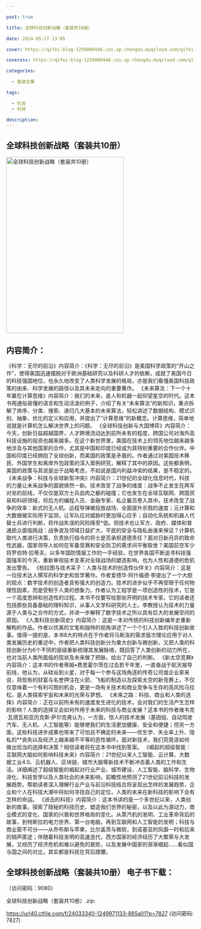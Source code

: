 ```yaml
---

post: true

title: 全球科技创新战略（套装共10册）

date: 2024-05-27 13:05

cover: https://qifei-blog-1256009448.cos.ap-chengdu.myqcloud.com/qifei-blog/65f7af839f345e8d03e370a8.jpg

coveross: https://qifei-blog-1256009448.cos.ap-chengdu.myqcloud.com/qifei-blog/65f7af839f345e8d03e370a8.jpg

categories:

  - 套装合集

tags:

  - 社会
  - 科技

description:
---
```


## 全球科技创新战略（套装共10册）
<img alt="全球科技创新战略（套装共10册） " class="aligncenter loaded" data-was-processed="true" decoding="async" fetchpriority="high" height="471" src="https://qifei-blog-1256009448.cos.ap-chengdu.myqcloud.com/qifei-blog/65f7af839f345e8d03e370a8.jpg " style="cursor: zoom-in;" width="314"/>

## 内容简介：

《科学：无尽的前沿》内容简介：《科学：无尽的前沿》是美国科学政策的“开山之作”，使得美国迅速摆脱对于欧洲基础研究以及科研人才的依赖，成就了美国今日的科技强国地位，也永久地改变了人类科学发展的格局，亦是我们看懂美国科技政策的由来、科学发展的路径以及其未来走向的重要著作。 《未来算法：下一个十年赢在计算思维》内容简介：我们的未来，是人和机器一起仰望星空的时代。这本书用通俗易懂的语言和生动活泼的例子，介绍了有关“未来算法”的新知识，重点拆解了排序、分类、搜索、递归几大基本的未来算法，轻松讲述了数据结构、模式识别、抽象、优化的定义和应用，并提出了“计算思维”的新概念。计算思维，简单地说就是计算机怎么解决世界上的问题。 《全球科技创新与大国博弈》内容简介：今天，创新日益超越国界，人才跨境流动达到前所未有的程度，跨国公司对海外高科技设施的投资也越来越多。在这个新世界里，美国在技术上的领先地位越来越多地涉及与其他国家的合作，尤其是中国和印度已经成为其特别重要的合作伙伴。中国和印度已经拥抱了全球创新，而美国的政策是矛盾的。作者通过对美国技术移民、外国学生和离岸外包政策的深入案例研究，解释了其中的原因。这些都表明，美国的政策与其说是出于战略考虑，不如说是国内利益冲突的结果，是不稳定的。 《未来战争：科技与全球新型冲突》内容简介：21世纪的全球化信息时代，科技的力量让未来战争的面貌焕然一新。技术改变了战争的维度：战争不止发生在两军对垒的前线，不仅仅是双方士兵血肉之躯的碰撞；它也发生在全球互联网、跨国贸易和科研领域，将后方的编程人员、金融专家、私企雇员卷入其中。技术改变了战争的效率：新式的无人机、远程导弹被投放战场，全面提升杀戮的速度；元计算和大数据被实际用于监测，让军队应对威胁时更加得心应手；自动化系统和机器人代替士兵进行判断，将作战失误的风险降至*低。但技术也让军方、政府、媒体和普通民众面临挑战：战争波及领域日益扩大，平民的安全与隐私由谁来保证？计算机取代人类进行决策，负责执行指令的将士是否承担道德责任？面对日新月异的致命性武器，国家领导人如何在军备竞赛和安全防卫的需求间平衡取舍？美国前空军少将罗伯特·拉蒂夫，以多年国防情报工作的一手经验，在世界各国不断追寻科技强国强军的今天，重新审视技术变革对全球战场的塑造影响，也为人性和道德的危机发出警告。 《柏拉图与技术呆子：人类与技术的创造性伙伴关》内容简介：这是一位技术达人撰写的科学史和哲学著作。作者爱德华·阿什福德·李提出了一个大胆的观点：数字技术的创造者具有强大的创造力。技术的进步似乎不再受限于任何物理性因素，而是受制于人类的想象力。作者认为工程学是一项创造性的技术，它是一个高度思辨和创造性的过程。本书不仅要写给那些开明的技术专家，它的读者还包括那些具备基础的理科知识，从事人文学科研究的人士。李教授认为技术的力量源于人类与之合作的方式，并进一步解释了数字技术之所以具有巨大的发展空间的原因。 《人类科技创新简史》内容简介：这是一本对传统的科技创新编年史重新解构的作品。作者以优美的文笔和独特的视角讲述了一个个引人入胜的科技创新故事。值得一提的是，本书8大的特点在于作者将马斯洛的需求层次理论应用于对人类发展历史的重述中，作者把人类科技创新分为重大创新与微创新，又把人类的科技创新分为6个不同的层级重新梳理其发展脉络，既回答了人类创新的动力所在，也对当前人类所面临的现状及未来做了把脉，给出了自己的判断。 《新太空竞赛》内容简介：这本书的作者蒂姆•费恩霍尔茨在过去若干年里，一直奋战于航天报导前线，他认为，从硅谷到火星，对于每一个参与这场角逐的传奇公司或企业家来说，将现有的财富与名誉押注在火箭、飞船的制造以及探索太空的新竞赛上，不仅仅意味着一个有利可图的机会，更是一场有关技术和商业竞争与生存的高风险马拉松，是人类探索宇宙和未来的光荣与梦想。 《未来之路：科技、商业和人类的选择》内容简介：正在以前所未有的速度发生进化的技术，会对我们的生活产生怎样的影响？人类的选择又会如何作用于未来的科技与商业发展？这本书的作者维韦克·瓦德瓦和亚历克斯·萨尔克弗认为，一方面，惊人的技术发展（基因组、自动驾驶汽车、无人机、人工智能等）能够使我们的生活更加健康、安全和便捷；但另一方面，这些科技进步成果也带来了可怕且不确定的未来——优生学、失业率上升、隐私的**丧失以及经济上越来越不平等的恶性循环。面对新技术，我们究竟该如何做出恰当的选择和决策？相信读者将在这本书中找到答案。 《崛起的超级智能：互联网大脑如何影响科技未来》内容简介：21世纪以来人工智能、云计算、大数据工业4.0、云机器人、区块链、城市大脑等新技术不断冲击着人类的工作和生活。详细阐述了超级智能的崛起对行业产业、城市建设、人工智能、脑科学、生物进化、科技哲学以及人类社会的未来影响，前瞻性地预测了21世纪前沿科技的发展趋势，帮助读者深入理解行业产业与前沿科技结合将呈现出怎样的发展趋势，企业和个人在科技大潮中将如何寻找自己的定位，人类的未来在新科技的影响下会有怎样的命运。 《进击的科技》内容简介：这本书讲的是一个多世纪以来，人类创新的故事。探索了隐秘的科技历史、塑造我们世界的秘密，以及以此为源动力，商业模式的变化、国家的兴衰和世界格局的变化。从蒸汽机的发明、工业革命背后的故事，到特斯拉的电力世界、第一台电脑，再到互联网和人工智能的发明；科技与商业密不可分——从乔布斯与苹果，比尔盖茨与微软，到诺基亚的风靡一时和后来的销声匿迹；伴随着科技发明的高速迭代，西方国家的经济经历了大繁荣与大发展，又经历了经济危机和难以避免的衰败，以及发展中国家的渐渐崛起……看似国与国之间的对比，其实都是科技在背后撑腰。

## 全球科技创新战略（套装共10册） 电子书下载：

 （访问密码：9080）

全球科技创新战略（套装共10册）.zip: 

https://url40.ctfile.com/f/24033340-1249971133-865a01?p=7827 (访问密码: 7827)
